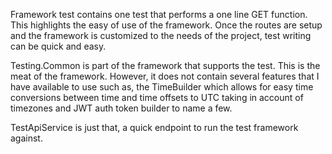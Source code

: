 Framework test contains one test that performs a one line GET function. This highlights the easy of use of the framework.
Once the routes are setup and the framework is customized to the needs of the project, test writing can be quick and easy.

Testing.Common is part of the framework that supports the test. This is the meat of the framework.
However, it does not contain several features that I have available to use such as, the TimeBuilder which allows for easy time conversions between
time and time offsets to UTC taking in account of timezones and JWT auth token builder to name a few.

TestApiService is just that, a quick endpoint to run the test framework against.
